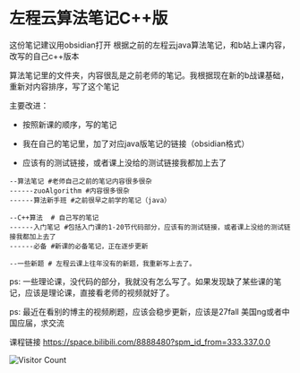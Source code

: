 # 左程云算法笔记C++版

这份笔记建议用obsidian打开
根据之前的左程云java算法笔记，和b站上课内容，改写的自己c++版本

算法笔记里的文件夹，内容很乱是之前老师的笔记。我根据现在新的b战课基础，重新对内容排序，写了这个笔记

主要改进：

- 按照新课的顺序，写的笔记

- 我在自己的笔记里，加了对应java版笔记的链接（obsidian格式）

- 应该有的测试链接，或者课上没给的测试链接我都加上去了

``` 
--算法笔记 #老师自己之前的笔记内容很多很杂
------zuoAlgorithm #内容很多很杂
------算法新手班 #之前很早之前学的笔记（java）

--C++算法  # 自己写的笔记
------入门笔记 #包括入门课的1-20节代码部分，应该有的测试链接，或者课上没给的测试链接我都加上去了
------必备 #新课的必备笔记，正在逐步更新

--一些新题 # 左程云课上往年没有的新题，我重新写上去了。
```

ps: 一些理论课，没代码的部分，我就没有怎么写了。如果发现缺了某些课的笔记，应该是理论课，直接看老师的视频就好了。

ps: 最近在看别的博主的视频刷题，应该会稳步更新，应该是27fall 美国ng或者中国应届，求交流

课程链接 https://space.bilibili.com/8888480?spm_id_from=333.337.0.0

![Visitor Count](https://profile-counter.glitch.me/zuoAlgorithm/count.svg)
